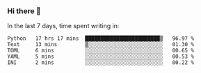 ### Hi there 👋

In the last 7 days, time spent writing in:

<!--START_SECTION:waka-->
```text
Python   17 hrs 17 mins  ████████████████████████▒   96.97 % 
Text     13 mins         ▒░░░░░░░░░░░░░░░░░░░░░░░░   01.30 % 
TOML     6 mins          ░░░░░░░░░░░░░░░░░░░░░░░░░   00.65 % 
YAML     5 mins          ░░░░░░░░░░░░░░░░░░░░░░░░░   00.53 % 
INI      2 mins          ░░░░░░░░░░░░░░░░░░░░░░░░░   00.22 % 
```
<!--END_SECTION:waka-->
<!--
**jimtje/jimtje** is a ✨ _special_ ✨ repository because its `README.md` (this file) appears on your GitHub profile.


Here are some ideas to get you started:

- 🔭 I’m currently working on ...
- 🌱 I’m currently learning ...
- 👯 I’m looking to collaborate on ...
- 🤔 I’m looking for help with ...
- 💬 Ask me about ...
- 📫 How to reach me: ...
- 😄 Pronouns: ...
- ⚡ Fun fact: ...
-->
